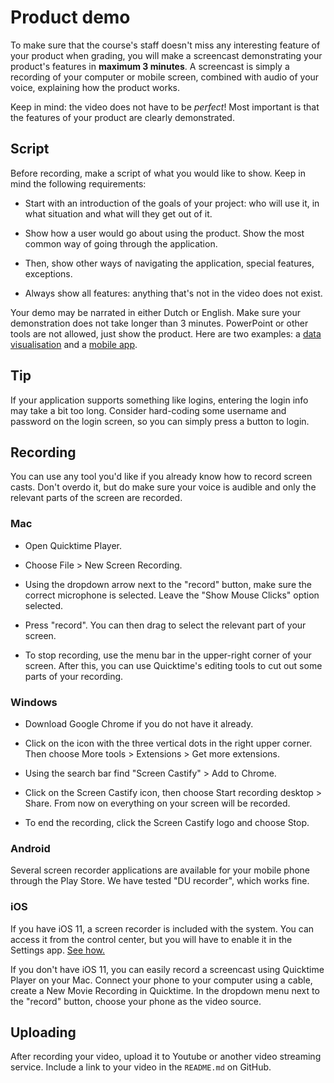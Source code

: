 # Product demo

To make sure that the course's staff doesn't miss any interesting feature of your product when grading, you will make a screencast demonstrating your product's features in **maximum 3 minutes**. A screencast is simply a recording of your computer or mobile screen, combined with audio of your voice, explaining how the product works.

Keep in mind: the video does not have to be *perfect*! Most important is that the features of your product are clearly demonstrated.

## Script

Before recording, make a script of what you would like to show. Keep in mind the following requirements:

* Start with an introduction of the goals of your project: who will use it, in what situation and what will they get out of it.

* Show how a user would go about using the product. Show the most common way of going through the application.

* Then, show other ways of navigating the application, special features, exceptions.

* Always show all features: anything that's not in the video does not exist.

Your demo may be narrated in either Dutch or English. Make sure your demonstration does not take longer than 3 minutes. PowerPoint or other tools are not allowed, just show the product. Here are two examples: a [data visualisation](https://www.youtube.com/watch?time_continue=13&v=zvaAuhy_0_Q) and a [mobile app](https://youtu.be/oBUHaiU5GAo).

## Tip

If your application supports something like logins, entering the login info may take a bit too long. Consider hard-coding some username and password on the login screen, so you can simply press a button to login.

## Recording

You can use any tool you'd like if you already know how to record screen casts. Don't overdo it, but do make sure your voice is audible and only the relevant parts of the screen are recorded.

### Mac

* Open Quicktime Player.

* Choose File > New Screen Recording.

* Using the dropdown arrow next to the "record" button, make sure the correct microphone is selected. Leave the "Show Mouse Clicks" option selected.

* Press "record". You can then drag to select the relevant part of your screen.

* To stop recording, use the menu bar in the upper-right corner of your screen. After this, you can use Quicktime's editing tools to cut out some parts of your recording.

### Windows

* Download Google Chrome if you do not have it already.

* Click on the icon with the three vertical dots in the right upper corner. Then choose More tools > Extensions > Get more extensions.

* Using the search bar find "Screen Castify" > Add to Chrome.

* Click on the Screen Castify icon, then choose Start recording desktop > Share. From now on everything on your screen will be recorded.

* To end the recording, click the Screen Castify logo and choose Stop.

### Android

Several screen recorder applications are available for your mobile phone through the Play Store. We have tested "DU recorder", which works fine.

### iOS

If you have iOS 11, a screen recorder is included with the system. You can access it from the control center, but you will have to enable it in the Settings app. [See how.](https://9to5mac.com/2017/06/08/how-to-enable-screen-recording-ios-11-without-a-computer/)

If you don't have iOS 11, you can easily record a screencast using Quicktime Player on your Mac. Connect your phone to your computer using a cable, create a New Movie Recording in Quicktime. In the dropdown menu next to the "record" button, choose your phone as the video source.

## Uploading

After recording your video, upload it to Youtube or another video streaming service.  Include a link to your video in the `README.md` on GitHub.

